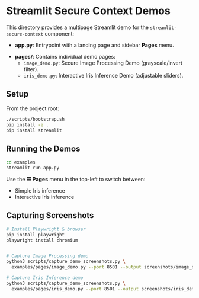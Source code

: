 <!-- examples/README.md -->
# Streamlit Secure Context Demos

This directory provides a multipage Streamlit demo for the `streamlit-secure-context` component:

- **app.py**: Entrypoint with a landing page and sidebar **Pages** menu.
* **pages/**: Contains individual demo pages:
  - `image_demo.py`: Secure Image Processing Demo (grayscale/invert filter).
  - `iris_demo.py`: Interactive Iris Inference Demo (adjustable sliders).

## Setup

From the project root:
```bash
./scripts/bootstrap.sh
pip install -e .
pip install streamlit
```

## Running the Demos

```bash
cd examples
streamlit run app.py
```
Use the **☰ Pages** menu in the top-left to switch between:
- Simple Iris inference
- Interactive Iris inference

## Capturing Screenshots

```bash
# Install Playwright & browser
pip install playwright
playwright install chromium


# Capture Image Processing demo
python3 scripts/capture_demo_screenshots.py \
  examples/pages/image_demo.py --port 8501 --output screenshots/image_demo.png

# Capture Iris Inference demo
python3 scripts/capture_demo_screenshots.py \
  examples/pages/iris_demo.py --port 8501 --output screenshots/iris_demo.png
```